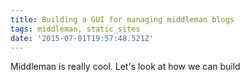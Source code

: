 ```yaml
---
title: Building a GUI for managing middleman blogs
tags: middleman, static_sites
date: '2015-07-01T19:57:48.521Z'
---
```

Middleman is really cool.  Let's look at how we can build
